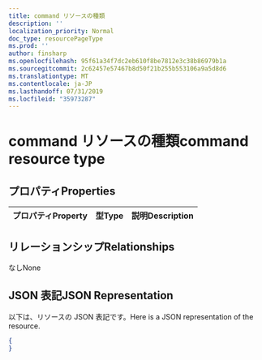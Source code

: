 ```yaml
---
title: command リソースの種類
description: ''
localization_priority: Normal
doc_type: resourcePageType
ms.prod: ''
author: finsharp
ms.openlocfilehash: 95f61a34f7dc2eb610f8be7812e3c38b86979b1a
ms.sourcegitcommit: 2c62457e57467b8d50f21b255b553106a9a5d8d6
ms.translationtype: MT
ms.contentlocale: ja-JP
ms.lasthandoff: 07/31/2019
ms.locfileid: "35973287"
---
```

# <a name="command-resource-type"></a><span data-ttu-id="60f3a-102">command リソースの種類</span><span class="sxs-lookup"><span data-stu-id="60f3a-102">command resource type</span></span>

## <a name="properties"></a><span data-ttu-id="60f3a-103">プロパティ</span><span class="sxs-lookup"><span data-stu-id="60f3a-103">Properties</span></span>
|<span data-ttu-id="60f3a-104">プロパティ</span><span class="sxs-lookup"><span data-stu-id="60f3a-104">Property</span></span>|<span data-ttu-id="60f3a-105">型</span><span class="sxs-lookup"><span data-stu-id="60f3a-105">Type</span></span>|<span data-ttu-id="60f3a-106">説明</span><span class="sxs-lookup"><span data-stu-id="60f3a-106">Description</span></span>|
|:---|:---|:---|

## <a name="relationships"></a><span data-ttu-id="60f3a-107">リレーションシップ</span><span class="sxs-lookup"><span data-stu-id="60f3a-107">Relationships</span></span>
<span data-ttu-id="60f3a-108">なし</span><span class="sxs-lookup"><span data-stu-id="60f3a-108">None</span></span>
## <a name="json-representation"></a><span data-ttu-id="60f3a-109">JSON 表記</span><span class="sxs-lookup"><span data-stu-id="60f3a-109">JSON Representation</span></span>
<span data-ttu-id="60f3a-110">以下は、リソースの JSON 表記です。</span><span class="sxs-lookup"><span data-stu-id="60f3a-110">Here is a JSON representation of the resource.</span></span>
<!--{
  "blockType": "resource",
  "@odata.type": "microsoft.graph.command"
}-->
``` json
{
}
```



